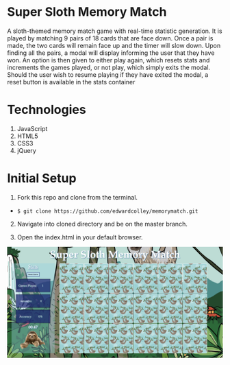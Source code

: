 # Super Sloth Memory Match

A sloth-themed memory match game with real-time statistic generation. It is played by matching 9 pairs of 18 cards that are face down. Once a pair is made, the two cards will remain face up and the timer will slow down. Upon finding all the pairs, a modal will display informing the user that they have won. An option is then given to either play again, which resets stats and increments the games played, or not play, which simply exits the modal. Should the user wish to resume playing if they have exited the modal, a reset button is available in the stats container

# Technologies
1. JavaScript
2. HTML5
3. CSS3
4. jQuery

# Initial Setup

1. Fork this repo and clone from the terminal.
- `$ git clone https://github.com/edwardcolley/memorymatch.git`

2. Navigate into cloned directory and be on the master branch.

3. Open the index.html in your default browser.

![Screenshot](https://github.com/edwardcolley/memorymatch/blob/master/assets/images/memoryMatch.png)



